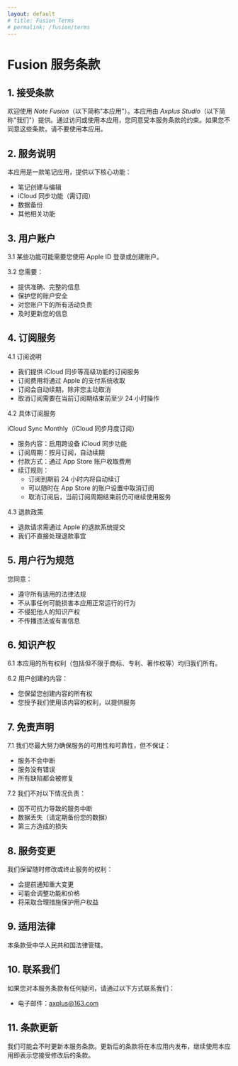```yaml
---
layout: default
# title: Fusion Terms
# permalink: /fusion/terms
---
```


<!--  -->

# Fusion 服务条款

## 1. 接受条款

欢迎使用 _Note Fusion_（以下简称"本应用"）。本应用由 _Axplus Studio_（以下简称"我们"）提供。通过访问或使用本应用，您同意受本服务条款的约束。如果您不同意这些条款，请不要使用本应用。

## 2. 服务说明

本应用是一款笔记应用，提供以下核心功能：

-   笔记创建与编辑
-   iCloud 同步功能（需订阅）
-   数据备份
-   其他相关功能

## 3. 用户账户

3.1 某些功能可能需要您使用 Apple ID 登录或创建账户。

3.2 您需要：

-   提供准确、完整的信息
-   保护您的账户安全
-   对您账户下的所有活动负责
-   及时更新您的信息

## 4. 订阅服务

4.1 订阅说明

-   我们提供 iCloud 同步等高级功能的订阅服务
-   订阅费用将通过 Apple 的支付系统收取
-   订阅会自动续期，除非您主动取消
-   取消订阅需要在当前订阅期结束前至少 24 小时操作

4.2 具体订阅服务

iCloud Sync Monthly（iCloud 同步月度订阅）

-   服务内容：启用跨设备 iCloud 同步功能
-   订阅周期：按月订阅，自动续期
-   付款方式：通过 App Store 账户收取费用
-   续订规则：
    -   订阅到期前 24 小时内将自动续订
    -   可以随时在 App Store 的账户设置中取消订阅
    -   取消订阅后，当前订阅周期结束前仍可继续使用服务

4.3 退款政策

-   退款请求需通过 Apple 的退款系统提交
-   我们不直接处理退款事宜

## 5. 用户行为规范

您同意：

-   遵守所有适用的法律法规
-   不从事任何可能损害本应用正常运行的行为
-   不侵犯他人的知识产权
-   不传播违法或有害信息

## 6. 知识产权

6.1 本应用的所有权利（包括但不限于商标、专利、著作权等）均归我们所有。

6.2 用户创建的内容：

-   您保留您创建内容的所有权
-   您授予我们使用该内容的权利，以提供服务

## 7. 免责声明

7.1 我们尽最大努力确保服务的可用性和可靠性，但不保证：

-   服务不会中断
-   服务没有错误
-   所有缺陷都会被修复

7.2 我们不对以下情况负责：

-   因不可抗力导致的服务中断
-   数据丢失（请定期备份您的数据）
-   第三方造成的损失

## 8. 服务变更

我们保留随时修改或终止服务的权利：

-   会提前通知重大变更
-   可能会调整功能和价格
-   将采取合理措施保护用户权益

## 9. 适用法律

本条款受中华人民共和国法律管辖。

## 10. 联系我们

如果您对本服务条款有任何疑问，请通过以下方式联系我们：

-   电子邮件：axplus@163.com

## 11. 条款更新

我们可能会不时更新本服务条款。更新后的条款将在本应用内发布，继续使用本应用即表示您接受修改后的条款。
